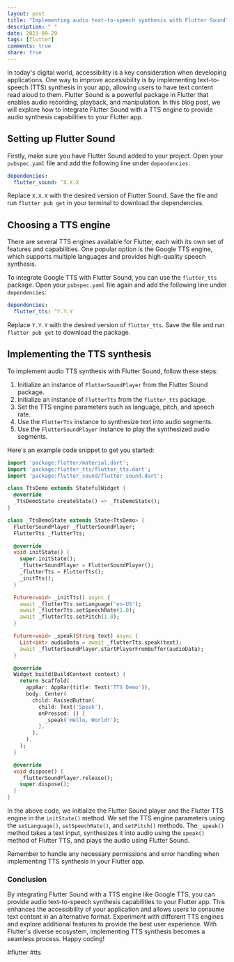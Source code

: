 ```yaml
---
layout: post
title: "Implementing audio text-to-speech synthesis with Flutter Sound"
description: " "
date: 2023-09-29
tags: [flutter]
comments: true
share: true
---
```


In today's digital world, accessibility is a key consideration when developing applications. One way to improve accessibility is by implementing text-to-speech (TTS) synthesis in your app, allowing users to have text content read aloud to them. Flutter Sound is a powerful package in Flutter that enables audio recording, playback, and manipulation. In this blog post, we will explore how to integrate Flutter Sound with a TTS engine to provide audio synthesis capabilities to your Flutter app.

## Setting up Flutter Sound

Firstly, make sure you have Flutter Sound added to your project. Open your `pubspec.yaml` file and add the following line under `dependencies`:

```yaml
dependencies:
  flutter_sound: ^X.X.X
```

Replace `X.X.X` with the desired version of Flutter Sound. Save the file and run `flutter pub get` in your terminal to download the dependencies.

## Choosing a TTS engine

There are several TTS engines available for Flutter, each with its own set of features and capabilities. One popular option is the Google TTS engine, which supports multiple languages and provides high-quality speech synthesis.

To integrate Google TTS with Flutter Sound, you can use the `flutter_tts` package. Open your `pubspec.yaml` file again and add the following line under `dependencies`:

```yaml
dependencies:
  flutter_tts: ^Y.Y.Y
```

Replace `Y.Y.Y` with the desired version of `flutter_tts`. Save the file and run `flutter pub get` to download the package.

## Implementing the TTS synthesis

To implement audio TTS synthesis with Flutter Sound, follow these steps:

1. Initialize an instance of `FlutterSoundPlayer` from the Flutter Sound package.
2. Initialize an instance of `FlutterTts` from the `flutter_tts` package.
3. Set the TTS engine parameters such as language, pitch, and speech rate.
4. Use the `FlutterTts` instance to synthesize text into audio segments.
5. Use the `FlutterSoundPlayer` instance to play the synthesized audio segments.

Here's an example code snippet to get you started:

```dart
import 'package:flutter/material.dart';
import 'package:flutter_tts/flutter_tts.dart';
import 'package:flutter_sound/flutter_sound.dart';

class TtsDemo extends StatefulWidget {
  @override
  _TtsDemoState createState() => _TtsDemoState();
}

class _TtsDemoState extends State<TtsDemo> {
  FlutterSoundPlayer _flutterSoundPlayer;
  FlutterTts _flutterTts;

  @override
  void initState() {
    super.initState();
    _flutterSoundPlayer = FlutterSoundPlayer();
    _flutterTts = FlutterTts();
    _initTts();
  }

  Future<void> _initTts() async {
    await _flutterTts.setLanguage('en-US');
    await _flutterTts.setSpeechRate(1.0);
    await _flutterTts.setPitch(1.0);
  }

  Future<void> _speak(String text) async {
    List<int> audioData = await _flutterTts.speak(text);
    await _flutterSoundPlayer.startPlayerFromBuffer(audioData);
  }

  @override
  Widget build(BuildContext context) {
    return Scaffold(
      appBar: AppBar(title: Text('TTS Demo')),
      body: Center(
        child: RaisedButton(
          child: Text('Speak'),
          onPressed: () {
            _speak('Hello, World!');
          },
        ),
      ),
    );
  }

  @override
  void dispose() {
    _flutterSoundPlayer.release();
    super.dispose();
  }
}
```

In the above code, we initialize the Flutter Sound player and the Flutter TTS engine in the `initState()` method. We set the TTS engine parameters using the `setLanguage()`, `setSpeechRate()`, and `setPitch()` methods. The `_speak()` method takes a text input, synthesizes it into audio using the `speak()` method of Flutter TTS, and plays the audio using Flutter Sound.

Remember to handle any necessary permissions and error handling when implementing TTS synthesis in your Flutter app.

### Conclusion

By integrating Flutter Sound with a TTS engine like Google TTS, you can provide audio text-to-speech synthesis capabilities to your Flutter app. This enhances the accessibility of your application and allows users to consume text content in an alternative format. Experiment with different TTS engines and explore additional features to provide the best user experience. With Flutter's diverse ecosystem, implementing TTS synthesis becomes a seamless process. Happy coding!

#flutter #tts